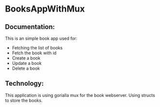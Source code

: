 # BooksAppWithMux

## Documentation:
This is an simple book app used for:

* Fetching  the list of books
* Fetch the book with id
* Create a book
* Update a book
* Delete a book

## Technology:
This application is using gorialla mux for the book webserver.
Using structs to store the books.
